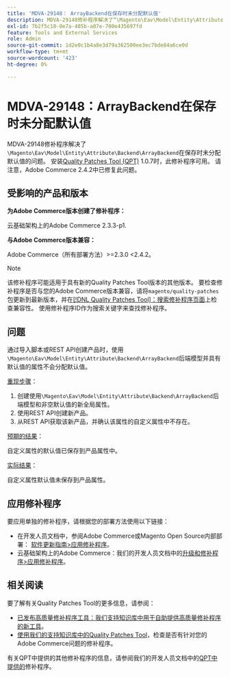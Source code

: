 ```yaml
---
title: 'MDVA-29148： ArrayBackend在保存时未分配默认值'
description: MDVA-29148修补程序解决了“\Magento\Eav\Model\Entity\Attribute\Backend\ArrayBackend”在保存时未分配默认值的问题。 安装[Quality Patches Tool (QPT)](/help/announcements/adobe-commerce-announcements/magento-quality-patches-released-new-tool-to-self-serve-quality-patches.md) 1.0.7后，即可使用此修补程序。 请注意，Adobe Commerce 2.4.2中已修复此问题。
exl-id: 7b2f5c18-0e7a-485b-a07e-700e435697fd
feature: Tools and External Services
role: Admin
source-git-commit: 1d2e0c1b4a8e3d79a362500ee3ec7bde84a6ce0d
workflow-type: tm+mt
source-wordcount: '423'
ht-degree: 0%

---
```


# MDVA-29148：ArrayBackend在保存时未分配默认值

MDVA-29148修补程序解决了`\Magento\Eav\Model\Entity\Attribute\Backend\ArrayBackend`在保存时未分配默认值的问题。 安装[Quality Patches Tool (QPT)](/help/announcements/adobe-commerce-announcements/magento-quality-patches-released-new-tool-to-self-serve-quality-patches.md) 1.0.7时，此修补程序可用。 请注意，Adobe Commerce 2.4.2中已修复此问题。

## 受影响的产品和版本

**为Adobe Commerce版本创建了修补程序：**

云基础架构上的Adobe Commerce 2.3.3-p1.

**与Adobe Commerce版本兼容：**

Adobe Commerce（所有部署方法）>=2.3.0 &lt;2.4.2。

>[!NOTE]
>
>该修补程序可能适用于具有新的Quality Patches Tool版本的其他版本。 要检查修补程序是否与您的Adobe Commerce版本兼容，请将`magento/quality-patches`包更新到最新版本，并在[[!DNL Quality Patches Tool]：搜索修补程序页面](https://devdocs.magento.com/quality-patches/tool.html#patch-grid)上检查兼容性。 使用修补程序ID作为搜索关键字来查找修补程序。

## 问题

通过导入脚本或REST API创建产品时，使用`\Magento\Eav\Model\Entity\Attribute\Backend\ArrayBackend`后端模型并具有默认值的属性不会分配默认值。

<u>重现步骤</u>：

1. 创建使用`\Magento\Eav\Model\Entity\Attribute\Backend\ArrayBackend`后端模型和非空默认值的新全局属性。
1. 使用REST API创建新产品。
1. 从REST API获取该新产品，并确认该属性的自定义属性中不存在。

<u>预期的结果</u>：

自定义属性的默认值已保存到产品属性中。

<u>实际结果</u>：

自定义属性默认值未保存到产品属性。

## 应用修补程序

要应用单独的修补程序，请根据您的部署方法使用以下链接：

* 在开发人员文档中，参阅Adobe Commerce或Magento Open Source内部部署： [软件更新指南>应用修补程序](https://devdocs.magento.com/guides/v2.4/comp-mgr/patching/mqp.html)。
* 云基础架构上的Adobe Commerce：我们的开发人员文档中的[升级和修补程序>应用修补程序](https://devdocs.magento.com/cloud/project/project-patch.html)。

## 相关阅读

要了解有关Quality Patches Tool的更多信息，请参阅：

* [已发布高质量修补程序工具：我们支持知识库中用于自助提供高质量修补程序的新工具](/help/announcements/adobe-commerce-announcements/magento-quality-patches-released-new-tool-to-self-serve-quality-patches.md)。
* [使用我们的支持知识库中的Quality Patches Tool](/help/support-tools/patches-available-in-qpt-tool/check-patch-for-magento-issue-with-magento-quality-patches.md)，检查是否有针对您的Adobe Commerce问题的修补程序。

有关QPT中提供的其他修补程序的信息，请参阅我们的开发人员文档中的[QPT中提供的](https://devdocs.magento.com/quality-patches/tool.html#patch-grid)修补程序。
